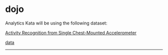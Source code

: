 # dojo

Analytics Kata will be using the following dataset: 

[Activity Recognition from Single Chest-Mounted Accelerometer](https://archive.ics.uci.edu/ml/datasets/Activity+Recognition+from+Single+Chest-Mounted+Accelerometer)

[data](https://archive.ics.uci.edu/ml/machine-learning-databases/00287/Activity%20Recognition%20from%20Single%20Chest-Mounted%20Accelerometer.zip)

---
